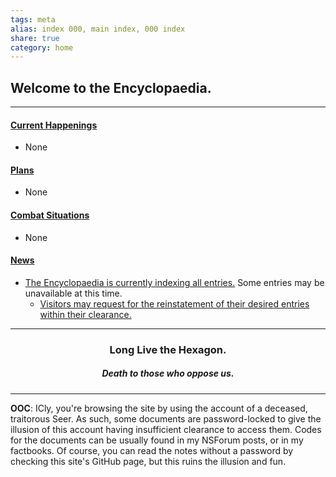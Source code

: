 ```yaml
---
tags: meta
alias: index 000, main index, 000 index
share: true
category: home
---
```


## Welcome to the Encyclopaedia.

---
#### <u>Current Happenings</u>
- None

#### <u>Plans</u>
- None

#### <u>Combat Situations</u>
- None

#### <u>News</u>
- <u>The Encyclopaedia is currently indexing all entries.</u> Some entries may be unavailable at this time.
	- <u>Visitors may request for the reinstatement of their desired entries within their clearance.</u>

---

<center><H3>Long Live the Hexagon.</H3><H5>Death to those who oppose us.</H5></center>

---

**OOC**: ICly, you're browsing the site by using the account of a deceased, traitorous Seer. As such, some documents are password-locked to give the illusion of this account having insufficient clearance to access them. Codes for the documents can be usually found in my NSForum posts, or in my factbooks. Of course, you can read the notes without a password by checking this site's GitHub page, but this ruins the illusion and fun.